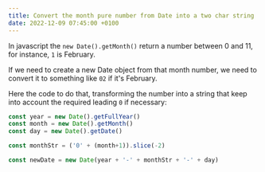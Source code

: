 ```yaml
---
title: Convert the month pure number from Date into a two char string
date: 2022-12-09 07:45:00 +0100
---
```




In javascript the `new Date().getMonth()` return a number between 0 and 11, for instance, `1` is February.

If we need to create a new Date object from that month number, we need to convert it to something like `02` if it's February.

Here the code to do that, transforming the number into a string that keep into account the required leading `0` if necessary:

```js
const year = new Date().getFullYear()
const month = new Date().getMonth()
const day = new Date().getDate()

const monthStr = ('0' + (month+1)).slice(-2) 

const newDate = new Date(year + '-' + monthStr + '-' + day)
```



